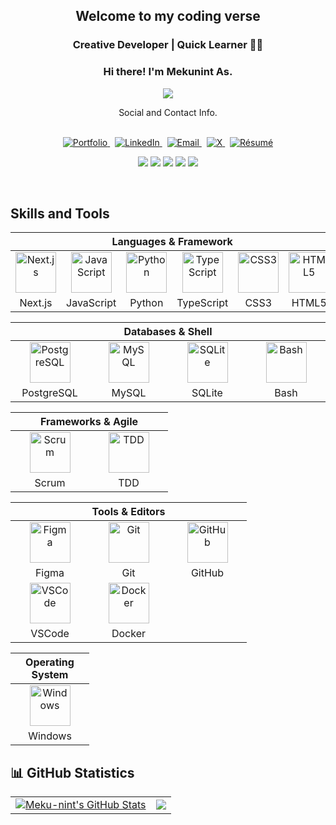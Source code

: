 <h2 align="center">
 Welcome to my coding verse <br> 
</h2>
<h3 align="center">
   Creative Developer | Quick Learner 🧑‍💻 <br> 
</h3>




<!-- GREETING  -->
<h3 align="center">
Hi there! I'm Mekunint As. <br> 
</h3>

<p align="center">
  <a href="https://github.com/martinondiwa/readme-typing-svg">
    <img src="https://readme-typing-svg.herokuapp.com/?lines=Follow%20if%20you%20find%20me%20cool!;Star%20your%20favorite%20repos.;Fast%20learner%20%E2%80%94%20always%20leveling%20up.&font=Fira%20Code&center=true&width=440&height=45&color=FFFFFF&vCenter=true&size=22" />
  </a>
</p>

<div align="center"> Social and Contact Info. </div><br>

<p align="center">
  <!-- Portfolio -->
  <a href="https:.codes">
    <img src="https://img.shields.io/badge/Portfolio-000000?style=for-the-badge&logo=vercel&logoColor=white" alt="Portfolio" />
  </a>&nbsp;

  <!-- LinkedIn -->
  <a href="https://www.linkedin.com/in/salhefa/">
    <img src="https://img.shields.io/badge/LinkedIn-0A66C2?style=for-the-badge&logo=linkedin&logoColor=white" alt="LinkedIn" />
  </a>&nbsp;

  <!-- Gmail -->
  <a href="mailto:salasfa@gmail.com">
    <img src="https://img.shields.io/badge/Email-D14836?style=for-the-badge&logo=gmail&logoColor=white" alt="Email" />
  </a>&nbsp;

  <!-- X (Twitter) -->
  <a href="https://x.cosalassefa">
    <img src="https://img.shields.io/badge/X-000000?style=for-the-badge&logo=x&logoColor=white" alt="X" />
  </a>&nbsp;

  <!-- Resume -->
  <a href="https://drive.gooe.com/file/d/1_-GqW0VcOPE0TtmSHXD2lvdKr7iQ51YW/view?usp=sharing">
    <img src="https://img.shields.io/badge/Résumé-4285F4?style=for-the-badge&logo=googledrive&logoColor=white" alt="Résumé" />
  </a>
</p>


<!-- BADGES -->
<p align="center">
  <img src="https://img.shields.io/badge/Interest-Data_Structure_and_Algorithm_|_AI_|_Machine_Learning-blue" />
  <img src="https://img.shields.io/badge/Hobby-Graffiti-blue" />
  <img src="https://img.shields.io/badge/Programming-TypeScript-blue" />
  <img src="https://img.shields.io/badge/Lives-—-blue" />
  <img src="https://img.shields.io/badge/Language-English%2C_Amharic-blue" />
</p><br>


## Skills and Tools
<div align="center">

<table>
  <thead>
    <tr>
      <th colspan="6">Languages & Framework</th>
    </tr>
  </thead>
  <tbody>
    <tr>
      <td align="center" width="110">
        <img src="https://upload.wikimedia.org/wikipedia/commons/8/8e/Nextjs-logo.svg" width="65" height="65" alt="Next.js" />
      </td>
      <td align="center" width="110">
        <img src="https://cdn.jsdelivr.net/gh/devicons/devicon/icons/javascript/javascript-original.svg" width="65" height="65" alt="JavaScript" />
      </td>
      <td align="center" width="110">
        <img src="https://cdn.jsdelivr.net/gh/devicons/devicon/icons/python/python-original.svg" width="65" height="65" alt="Python" />
      </td>
      <td align="center" width="110">
        <img src="https://cdn.jsdelivr.net/gh/devicons/devicon/icons/typescript/typescript-original.svg" width="65" height="65" alt="TypeScript" />
      </td>
      <td align="center" width="110">
        <img src="https://cdn.jsdelivr.net/gh/devicons/devicon/icons/css3/css3-original.svg" width="65" height="65" alt="CSS3" />
      </td>
      <td align="center" width="110">
        <img src="https://cdn.jsdelivr.net/gh/devicons/devicon/icons/html5/html5-original.svg" width="65" height="65" alt="HTML5" />
      </td>
    </tr>
    <tr>
      <td align="center">Next.js</td>
      <td align="center">JavaScript</td>
      <td align="center">Python</td>
      <td align="center">TypeScript</td>
      <td align="center">CSS3</td>
      <td align="center">HTML5</td>
    </tr>
  </tbody>
</table>


<table>
  <thead>
    <tr>
      <th colspan="4">Databases & Shell</th>
    </tr>
  </thead>
  <tbody>
    <tr>
      <td align="center" width="110"><img src="https://cdn.jsdelivr.net/gh/devicons/devicon/icons/postgresql/postgresql-original.svg" width="65" height="65" alt="PostgreSQL" /></td>
      <td align="center" width="110"><img src="https://cdn.jsdelivr.net/gh/devicons/devicon/icons/mysql/mysql-original.svg" width="65" height="65" alt="MySQL" /></td>
      <td align="center" width="110"><img src="https://cdn.jsdelivr.net/gh/devicons/devicon/icons/sqlite/sqlite-original.svg" width="65" height="65" alt="SQLite" /></td>
      <td align="center" width="110"><img src="https://cdn.jsdelivr.net/gh/devicons/devicon/icons/bash/bash-original.svg" width="65" height="65" alt="Bash" /></td>
    </tr>
    <tr>
      <td align="center">PostgreSQL</td>
      <td align="center">MySQL</td>
      <td align="center">SQLite</td>
      <td align="center">Bash</td>
    </tr>
  </tbody>
</table>

<table>
  <thead>
    <tr>
      <th colspan="2">Frameworks & Agile</th>
    </tr>
  </thead>
  <tbody>
    <tr>
      <td align="center" width="110"><img src="https://user-images.githubusercontent.com/27622683/192119071-da8aff75-02b1-4c6d-8232-507b9454cd49.png" width="65" height="65" alt="Scrum" /></td>
      <td align="center" width="110"><img src="https://user-images.githubusercontent.com/27622683/192119394-0284fdfc-3ad2-460c-8b57-5ed13a2cbfc0.png" width="65" height="65" alt="TDD" /></td>
    </tr>
    <tr>
      <td align="center">Scrum</td>
      <td align="center">TDD</td>
    </tr>
  </tbody>
</table>

<table>
  <thead>
    <tr>
      <th colspan="3">Tools & Editors</th>
    </tr>
  </thead>
  <tbody>
    <tr>
      <td align="center" width="110"><img src="https://cdn.jsdelivr.net/gh/devicons/devicon/icons/figma/figma-original.svg" width="65" height="65" alt="Figma" /></td>
      <td align="center" width="110"><img src="https://cdn.jsdelivr.net/gh/devicons/devicon/icons/git/git-original.svg" width="65" height="65" alt="Git" /></td>
      <td align="center" width="110"><img src="https://cdn.jsdelivr.net/gh/devicons/devicon/icons/github/github-original.svg" width="65" height="65" alt="GitHub" /></td>
    </tr>
    <tr>
      <td align="center">Figma</td>
      <td align="center">Git</td>
      <td align="center">GitHub</td>
    </tr>
    <tr>
      <td align="center" width="110"><img src="https://cdn.jsdelivr.net/gh/devicons/devicon/icons/vscode/vscode-original.svg" width="65" height="65" alt="VSCode" /></td>
      <td align="center" width="110"><img src="https://cdn.jsdelivr.net/gh/devicons/devicon/icons/docker/docker-original.svg" width="65" height="65" alt="Docker" /></td>
      <td></td>
    </tr>
    <tr>
      <td align="center">VSCode</td>
      <td align="center">Docker</td>
      <td></td>
    </tr>
  </tbody>
</table>

<table>
  <thead>
    <tr>
      <th colspan="1">Operating System</th>
    </tr>
  </thead>
  <tbody>
    <tr>
      <td align="center" width="110"><img src="https://cdn.jsdelivr.net/gh/devicons/devicon/icons/windows8/windows8-original.svg" width="65" height="65" alt="Windows" /></td>
    </tr>
    <tr>
      <td align="center">Windows</td>
    </tr>
  </tbody>
</table>

</div>

## 📊 GitHub Statistics
<table>
<tr>
<td>
<a href="https://github.com/Meku-nint">
    <img align="center" src="https://github-readme-stats.vercel.app/api?username=Meku-nint&show_icons=true&line_height=27&count_private=true&title_color=f48c06&text_color=c9cacc&icon_color=2bbc8a&bg_color=000000" alt="Meku-nint's GitHub Stats" />
</a>
</td>
<td>
    <img align="center" src="https://github-readme-stats.vercel.app/api/top-langs/?username=Meku-nint&theme=highcontrast&layout=compact" />
</td>
</tr>
</table>
